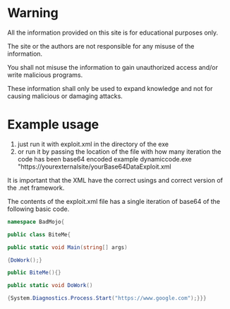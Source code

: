 Warning
==============

All the information provided on this site is for educational purposes only.

The site or the authors are not responsible for any misuse of the information.

You shall not misuse the information to gain unauthorized access and/or write malicious programs.

These information shall only be used to expand knowledge and not for causing malicious or damaging attacks.

Example usage
==============
1. just run it with exploit.xml in the directory of the exe
2. or run it by passing the location of the file with how many iteration the code has been base64 encoded example dynamiccode.exe "https://yourexternalsite/yourBase64DataExploit.xml

It is important that the XML have the correct usings and correct version of the .net framework.

The contents of the exploit.xml file has a single iteration of base64 of the following basic code.

```c#
namespace BadMojo{

public class BiteMe{

public static void Main(string[] args)

{DoWork();}

public BiteMe(){}

public static void DoWork()

{System.Diagnostics.Process.Start("https://www.google.com");}}}
```
